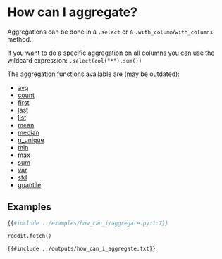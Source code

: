 # How can I aggregate?

Aggregations can be done in a `.select` or a `.with_column`/`with_columns` method.

If you want to do a specific aggregation on all columns you can use the wildcard expression: `.select(col("*").sum())`

The aggregation functions available are (may be outdated):
* [avg](https://ritchie46.github.io/polars/pypolars/lazy/index.html#pypolars.lazy.avg)
* [count](https://ritchie46.github.io/polars/pypolars/lazy/index.html#pypolars.lazy.avg)
* [first](https://ritchie46.github.io/polars/pypolars/lazy/index.html#pypolars.lazy.avg)
* [last](https://ritchie46.github.io/polars/pypolars/lazy/index.html#pypolars.lazy.avg)
* [list](https://ritchie46.github.io/polars/pypolars/lazy/index.html#pypolars.lazy.avg)
* [mean](https://ritchie46.github.io/polars/pypolars/lazy/index.html#pypolars.lazy.avg)
* [median](https://ritchie46.github.io/polars/pypolars/lazy/index.html#pypolars.lazy.avg)
* [n_unique](https://ritchie46.github.io/polars/pypolars/lazy/index.html#pypolars.lazy.avg)
* [min](https://ritchie46.github.io/polars/pypolars/lazy/index.html#pypolars.lazy.avg)
* [max](https://ritchie46.github.io/polars/pypolars/lazy/index.html#pypolars.lazy.avg)
* [sum](https://ritchie46.github.io/polars/pypolars/lazy/index.html#pypolars.lazy.avg)
* [var](https://ritchie46.github.io/polars/pypolars/lazy/index.html#pypolars.lazy.avg)
* [std](https://ritchie46.github.io/polars/pypolars/lazy/index.html#pypolars.lazy.avg)
* [quantile](https://ritchie46.github.io/polars/pypolars/lazy/index.html#pypolars.lazy.LazyFrame.quantile)


## Examples
```python
{{#include ../examples/how_can_i/aggregate.py:1:7}}

reddit.fetch()
```

```text
{{#include ../outputs/how_can_i_aggregate.txt}}
```
